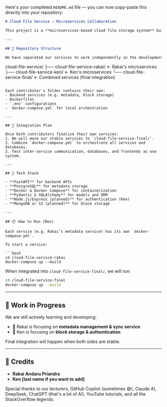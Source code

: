 Here's your completed `README.md` file — you can now copy-paste this directly into your repository:

```markdown
# Cloud File Service – Microservices Collaboration

This project is a **microservices-based cloud file storage system** built by **Rakai** and **Ken** as part of our learning journey. It follows a modular design where each contributor builds their services independently before integrating everything into a unified system.

---

## 🧱 Repository Structure

We have separated our services to work independently in the development phase:

```

cloud-file-service/
├── cloud-file-service-rakai/   ← Rakai's microservices
├── cloud-file-service-ken/     ← Ken's microservices
└── cloud-file-service-final/   ← Combined services (final integration)

````

Each contributor's folder contains their own:
- Backend services (e.g. metadata, block storage)
- Dockerfiles
- `.env` configurations
- `docker-compose.yml` for local orchestration

---

## 🔄 Integration Plan

Once both contributors finalize their own services:
1. We will move our stable services to `cloud-file-service-final/`.
2. Combine `docker-compose.yml` to orchestrate all services and databases.
3. Test inter-service communication, databases, and frontends as one system.

---

## 🔧 Tech Stack

- **FastAPI** for backend APIs
- **PostgreSQL** for metadata storage
- **Docker & Docker Compose** for containerization
- **Pydantic & SQLAlchemy** for models and ORM
- **Node.js/Express (planned)** for authentication (Ken)
- **MongoDB or S3 (planned)** for block storage

---

## 📦 How to Run (Dev)

Each service (e.g. Rakai’s metadata service) has its own `docker-compose.yml`.

To start a service:

```bash
cd cloud-file-service-rakai
docker-compose up --build
````

When integrated into `cloud-file-service-final/`, we will run:

```bash
cd cloud-file-service-final
docker-compose up --build
```

---

## 🚧 Work in Progress

We are still actively learning and developing:

* 🧠 Rakai is focusing on **metadata management & sync service**
* 🧠 Ken is focusing on **block storage & authentication**

Final integration will happen when both sides are stable.

---

## 🤝 Credits

* **Rakai Andaru Priandra**
* **Ken \[last name if you want to add]**

Special thanks to our lecturers, GitHub Copilot (sometimes 😅), Claude AI, DeepSeek, ChatGPT (that's a lot of AI), YouTube tutorials,
and all the StackOverflow legends.


